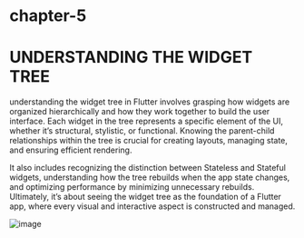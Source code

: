 # chapter-5
# UNDERSTANDING THE WIDGET TREE

understanding the widget tree in Flutter involves grasping how widgets are organized hierarchically and how they work together to build the user interface. Each widget in the tree represents a specific element of the UI, whether it’s structural, stylistic, or functional. Knowing the parent-child relationships within the tree is crucial for creating layouts, managing state, and ensuring efficient rendering. 

It also includes recognizing the distinction between Stateless and Stateful widgets, understanding how the tree rebuilds when the app state changes, and optimizing performance by minimizing unnecessary rebuilds. Ultimately, it’s about seeing the widget tree as the foundation of a Flutter app, where every visual and interactive aspect is constructed and managed.

![image](https://github.com/user-attachments/assets/cb7b6438-3388-4114-84d8-4c90312917dd)


